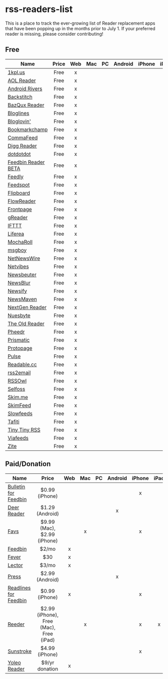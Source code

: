 # rss-readers-list

This is a place to track the ever-growing list of Reader replacement apps that have been popping up in the months prior to July 1. If your preferred reader is missing, please consider contributing!

## Free

| Name | Price  | Web  | Mac   | PC   | Android   | iPhone   | iPad
| ---- | :----: | :--: | :---: | :--: | :-------: | :------: | :----:|
| [1kpl.us](https://1kpl.us) | Free | x | | | |
| [AOL Reader](http://reader.aol.com) | Free | x | | | | 
| [Android Rivers](http://rivers.silverkeytech.com) | Free | x | | | | 
| [Backstitch](http://backstit.ch) | Free | x | | | | 
| [BazQux Reader](https://bazqux.com) | Free | x | | | | 
| [Bloglines](http://www.bloglines.com) | Free | x | | | | 
| [Bloglovin'](http://www.bloglovin.com) | Free | x | | | | 
| [Bookmarkchamp](http://bookmarkchamp.com) | Free | x | | | | 
| [CommaFeed](https://www.commafeed.com) | Free | x | | | | 
| [Digg Reader](http://digg.com/reader) | Free | x | | | | 
| [dotdotdot](https://www.dotdotdot.me) | Free | x | | | | 
| [Feedbin Reader BETA](https://play.google.com/store/apps/details?id=com.neogb.feedbinreader) | Free | x | | | | 
| [Feedly](http://cloud.feedly.com) | Free | x | | | | 
| [Feedspot](http://www.feedspot.com) | Free | x | | | | 
| [Flipboard](http://flipboard.com) | Free | x | | | | 
| [FlowReader](http://flowreader.com) | Free | x | | | | 
| [Frontpage](http://www.frontpageapp.com) | Free | x | | | | 
| [gReader](http://www.greader.co) | Free | x | | | | 
| [IFTTT](https://ifttt.com) | Free | x | | | | 
| [Liferea](http://lzone.de/liferea) | Free | x | | | | 
| [MochaRoll](http://mocharoll.com) | Free | x | | | | 
| [msgboy](http://www.msgboy.com) | Free | x | | | | 
| [NetNewsWire](http://netnewswireapp.com) | Free | x | | | | 
| [Netvibes](http://www.netvibes.com) | Free | x | | | | 
| [Newsbeuter](http://www.newsbeuter.org) | Free | x | | | | 
| [NewsBlur](https://www.newsblur.com) | Free | x | | | | 
| [Newsify](http://newsify.co) | Free | x | | | | 
| [NewsMaven](http://beta.newsmaven.co) | Free | x | | | | 
| [NextGen Reader](http://nextmatters.com) | Free | x | | | | 
| [Nuesbyte](http://nuesbyte.com) | Free | x | | | | 
| [The Old Reader](http://theoldreader.com) | Free | x | | | | 
| [Pheedr](http://pheedr.net) | Free | x | | | | 
| [Prismatic](http://getprismatic.com) | Free | x | | | | 
| [Protopage](http://www.protopage.com) | Free | x | | | | 
| [Pulse](https://www.pulse.me) | Free | x | | | | 
| [Readable.cc](http://readable.cc) | Free | x | | | | 
| [rss2email](http://www.allthingsrss.com/rss2email) | Free | x | | | | 
| [RSSOwl](http://www.rssowl.org) | Free | x | | | | 
| [Selfoss](http://selfoss.aditu.de) | Free | x | | | | 
| [Skim.me](http://skim.me) | Free | x | | | | 
| [SkimFeed](http://skimfeed.com) | Free | x | | | | 
| [Slowfeeds](http://zoziapps.ch/slowfeeds) | Free | x | | | | 
| [Tafiti](http://www.tafitiapp.com/mx) | Free | x | | | | 
| [Tiny Tiny RSS](http://tt-rss.org/redmine/projects/tt-rss/wiki) | Free | x | | | | 
| [Viafeeds](http://viafeeds.com) | Free | x | | | | 
| [Zite](http://www.zite.com) | Free | x | | | | 

## Paid/Donation

| Name | Price  | Web  | Mac   | PC   | Android   | iPhone   | iPad
| ---- | :----: | :--: | :---: | :--: | :-------: | :------: | :----:|
| [Bulletin for Feedbin](https://itunes.apple.com/us/app/bulletin-for-feedbin/id328547010) | $0.99 (iPhone) | | | | | x |
| [Deer Reader](https://play.google.com/store/apps/details?id=com.reindeercrafts.deerreader) | $1.29 (Android) | | | | x | |
| [Favs](http://www.favsapp.com) | $9.99 (Mac), $2.99 (iPhone) | | x | | | x |
| [Feedbin](https://feedbin.me) | $2/mo | x | | | | |
| [Fever](http://www.feedafever.com) | $30 | x | | | | |
| [Lector](http://bealector.com) | $3/mo | x | | | | |
| [Press](http://twentyfivesquares.com/press) | $2.99 (Android) | | | | x | |
| [Readlines for Feedbin](https://itunes.apple.com/us/app/readlines-for-feedbin/id416953125) | $0.99 (iPhone) | x | | | | x |
| [Reeder](http://reederapp.com) | $2.99 (iPhone), Free (Mac), Free (iPad) | | x | | | x | x
| [Sunstroke](https://goneeast.com/sunstroke) | $4.99 (iPhone) | | | | | x |
| [Yoleo Reader](https://yoleoreader.com) | $9/yr donation | x | | | | |
